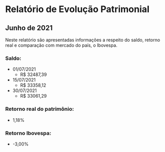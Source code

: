 # Relatório de Evolução Patrimonial
## Junho de 2021

Neste relatório são apresentadas informações a respeito do saldo,
retorno real e comparação com mercado do país, o Ibovespa.

### Saldo:
- 01/07/2021
  - R$ 32487,39
- 15/07/2021
  - R$ 33358,12
- 30/07/2021
  - R$ 33061,29

### Retorno real do patrimônio:
  - 1,18%

### Retorno Ibovespa:
  - -3,00%
